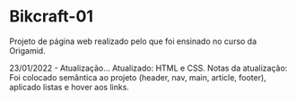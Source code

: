 # Bikcraft-01
 Projeto de página web realizado pelo que foi ensinado no curso da Origamid.

23/01/2022 - Atualização...
Atualizado: HTML e CSS.
Notas da atualização: Foi colocado semântica ao projeto (header, nav, main, article, footer), aplicado listas e hover aos links.